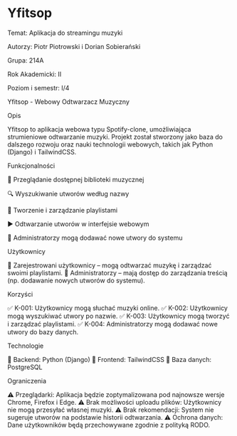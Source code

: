 #        Yfitsop    

Temat: Aplikacja do streamingu muzyki

Autorzy: Piotr Piotrowski i Dorian Sobierański

Grupa: 214A

Rok Akademicki: II

Poziom i semestr: I/4

Yfitsop - Webowy Odtwarzacz Muzyczny

Opis

Yfitsop to aplikacja webowa typu Spotify-clone, umożliwiająca strumieniowe odtwarzanie muzyki. Projekt został stworzony jako baza do dalszego rozwoju oraz nauki technologii webowych, takich jak Python (Django) i TailwindCSS.

Funkcjonalności

🎵 Przeglądanie dostępnej biblioteki muzycznej

🔍 Wyszukiwanie utworów według nazwy

📂 Tworzenie i zarządzanie playlistami

▶️ Odtwarzanie utworów w interfejsie webowym

🔧 Administratorzy mogą dodawać nowe utwory do systemu

Użytkownicy

👤 Zarejestrowani użytkownicy – mogą odtwarzać muzykę i zarządzać swoimi playlistami.
🔑 Administratorzy – mają dostęp do zarządzania treścią (np. dodawanie nowych utworów do systemu).

Korzyści

✅ K-001: Użytkownicy mogą słuchać muzyki online.
✅ K-002: Użytkownicy mogą wyszukiwać utwory po nazwie.
✅ K-003: Użytkownicy mogą tworzyć i zarządzać playlistami.
✅ K-004: Administratorzy mogą dodawać nowe utwory do bazy danych.

Technologie

🚀 Backend: Python (Django)
🎨 Frontend: TailwindCSS
💾 Baza danych: PostgreSQL

Ograniczenia

⚠️ Przeglądarki: Aplikacja będzie zoptymalizowana pod najnowsze wersje Chrome, Firefox i Edge.
⚠️ Brak możliwości uploadu plików: Użytkownicy nie mogą przesyłać własnej muzyki.
⚠️ Brak rekomendacji: System nie sugeruje utworów na podstawie historii odtwarzania.
⚠️ Ochrona danych: Dane użytkowników będą przechowywane zgodnie z polityką RODO.

